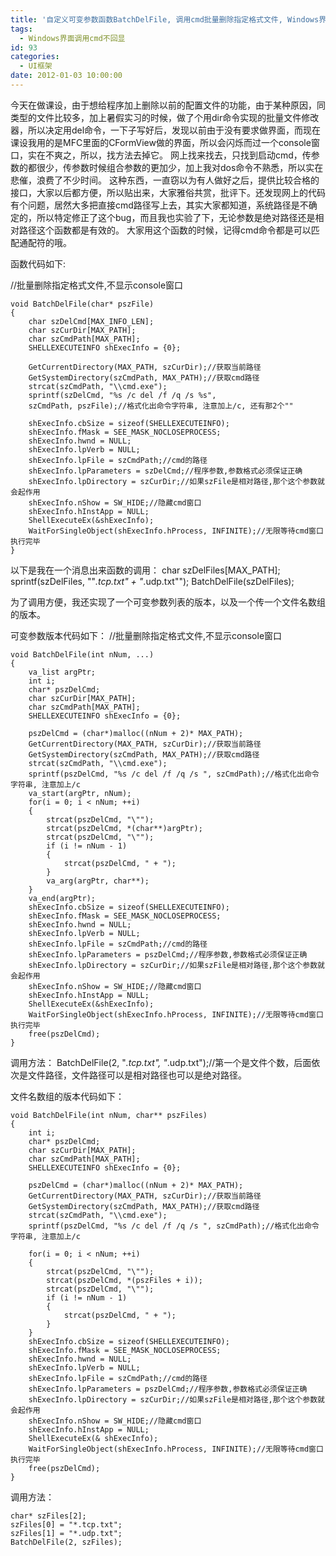 ```yaml
---
title: '自定义可变参数函数BatchDelFile, 调用cmd批量删除指定格式文件, Windows界面下不回显Console窗口'
tags:
  - Windows界面调用cmd不回显
id: 93
categories:
  - UI框架
date: 2012-01-03 10:00:00
---
```


今天在做课设，由于想给程序加上删除以前的配置文件的功能，由于某种原因，同类型的文件比较多，加上暑假实习的时候，做了个用dir命令实现的批量文件修改器，所以决定用del命令，一下子写好后，发现以前由于没有要求做界面，而现在课设我用的是MFC里面的CFormView做的界面，所以会闪烁而过一个console窗口，实在不爽之，所以，找方法去掉它。
网上找来找去，只找到启动cmd，传参数的都很少，传参数时候组合参数的更加少，加上我对dos命令不熟悉，所以实在悲催，浪费了不少时间。
这种东西，一直窃以为有人做好之后，提供比较合格的接口，大家以后都方便，所以贴出来，大家雅俗共赏，批评下。还发现网上的代码有个问题，居然大多把直接cmd路径写上去，其实大家都知道，系统路径是不确定的，所以特定修正了这个bug，而且我也实验了下，无论参数是绝对路径还是相对路径这个函数都是有效的。
大家用这个函数的时候，记得cmd命令都是可以匹配通配符的哦。

函数代码如下:

//批量删除指定格式文件,不显示console窗口

``` stylus
void BatchDelFile(char* pszFile)
{
    char szDelCmd[MAX_INFO_LEN];
    char szCurDir[MAX_PATH];
    char szCmdPath[MAX_PATH];
    SHELLEXECUTEINFO shExecInfo = {0};

    GetCurrentDirectory(MAX_PATH, szCurDir);//获取当前路径
    GetSystemDirectory(szCmdPath, MAX_PATH);//获取cmd路径
    strcat(szCmdPath, "\\cmd.exe");
    sprintf(szDelCmd, "%s /c del /f /q /s %s",
    szCmdPath, pszFile);//格式化出命令字符串, 注意加上/c, 还有那2个""

    shExecInfo.cbSize = sizeof(SHELLEXECUTEINFO);
    shExecInfo.fMask = SEE_MASK_NOCLOSEPROCESS;
    shExecInfo.hwnd = NULL;
    shExecInfo.lpVerb = NULL;
    shExecInfo.lpFile = szCmdPath;//cmd的路径
    shExecInfo.lpParameters = szDelCmd;//程序参数,参数格式必须保证正确
    shExecInfo.lpDirectory = szCurDir;//如果szFile是相对路径,那个这个参数就会起作用
    shExecInfo.nShow = SW_HIDE;//隐藏cmd窗口
    shExecInfo.hInstApp = NULL;
    ShellExecuteEx(&shExecInfo);
    WaitForSingleObject(shExecInfo.hProcess, INFINITE);//无限等待cmd窗口执行完毕
}
```

以下是我在一个消息出来函数的调用：
char szDelFiles[MAX_PATH];
sprintf(szDelFiles, "\"*.tcp.txt\" + \"*.udp.txt\"");
BatchDelFile(szDelFiles);

为了调用方便，我还实现了一个可变参数列表的版本，以及一个传一个文件名数组的版本。

可变参数版本代码如下：
//批量删除指定格式文件,不显示console窗口

``` stylus
void BatchDelFile(int nNum, ...)
{
    va_list argPtr;
    int i;
    char* pszDelCmd;
    char szCurDir[MAX_PATH];
    char szCmdPath[MAX_PATH];
    SHELLEXECUTEINFO shExecInfo = {0};

    pszDelCmd = (char*)malloc((nNum + 2)* MAX_PATH);
    GetCurrentDirectory(MAX_PATH, szCurDir);//获取当前路径
    GetSystemDirectory(szCmdPath, MAX_PATH);//获取cmd路径
    strcat(szCmdPath, "\\cmd.exe");
    sprintf(pszDelCmd, "%s /c del /f /q /s ", szCmdPath);//格式化出命令字符串, 注意加上/c
    va_start(argPtr, nNum);
    for(i = 0; i < nNum; ++i)
    {
        strcat(pszDelCmd, "\"");
        strcat(pszDelCmd, *(char**)argPtr);
        strcat(pszDelCmd, "\"");
        if (i != nNum - 1)
        {
            strcat(pszDelCmd, " + ");
        }
        va_arg(argPtr, char**);
    }
    va_end(argPtr);
    shExecInfo.cbSize = sizeof(SHELLEXECUTEINFO);
    shExecInfo.fMask = SEE_MASK_NOCLOSEPROCESS;
    shExecInfo.hwnd = NULL;
    shExecInfo.lpVerb = NULL;
    shExecInfo.lpFile = szCmdPath;//cmd的路径
    shExecInfo.lpParameters = pszDelCmd;//程序参数,参数格式必须保证正确
    shExecInfo.lpDirectory = szCurDir;//如果szFile是相对路径,那个这个参数就会起作用
    shExecInfo.nShow = SW_HIDE;//隐藏cmd窗口
    shExecInfo.hInstApp = NULL;
    ShellExecuteEx(&shExecInfo);
    WaitForSingleObject(shExecInfo.hProcess, INFINITE);//无限等待cmd窗口执行完毕
    free(pszDelCmd);
}
```

调用方法：
BatchDelFile(2, "*.tcp.txt", "*.udp.txt");//第一个是文件个数，后面依次是文件路径，文件路径可以是相对路径也可以是绝对路径。

文件名数组的版本代码如下：

``` stylus
void BatchDelFile(int nNum, char** pszFiles)
{
    int i;
    char* pszDelCmd;
    char szCurDir[MAX_PATH];
    char szCmdPath[MAX_PATH];
    SHELLEXECUTEINFO shExecInfo = {0};

    pszDelCmd = (char*)malloc((nNum + 2)* MAX_PATH);
    GetCurrentDirectory(MAX_PATH, szCurDir);//获取当前路径
    GetSystemDirectory(szCmdPath, MAX_PATH);//获取cmd路径
    strcat(szCmdPath, "\\cmd.exe");
    sprintf(pszDelCmd, "%s /c del /f /q /s ", szCmdPath);//格式化出命令字符串, 注意加上/c

    for(i = 0; i < nNum; ++i)
    {
        strcat(pszDelCmd, "\"");
        strcat(pszDelCmd, *(pszFiles + i));
        strcat(pszDelCmd, "\"");
        if (i != nNum - 1)
        {
            strcat(pszDelCmd, " + ");
        }
    }
    shExecInfo.cbSize = sizeof(SHELLEXECUTEINFO);
    shExecInfo.fMask = SEE_MASK_NOCLOSEPROCESS;
    shExecInfo.hwnd = NULL;
    shExecInfo.lpVerb = NULL;
    shExecInfo.lpFile = szCmdPath;//cmd的路径
    shExecInfo.lpParameters = pszDelCmd;//程序参数,参数格式必须保证正确
    shExecInfo.lpDirectory = szCurDir;//如果szFile是相对路径,那个这个参数就会起作用
    shExecInfo.nShow = SW_HIDE;//隐藏cmd窗口
    shExecInfo.hInstApp = NULL;
    ShellExecuteEx(& shExecInfo);
    WaitForSingleObject(shExecInfo.hProcess, INFINITE);//无限等待cmd窗口执行完毕
    free(pszDelCmd);
}
```

调用方法：
``` stylus
char* szFiles[2];
szFiles[0] = "*.tcp.txt";
szFiles[1] = "*.udp.txt";
BatchDelFile(2, szFiles);
```
